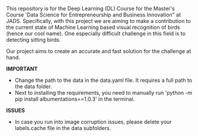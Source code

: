 This repository is for the Deep Learning (DL) Course for the Master's Course 'Data Science for Entrepreneurship and Business Innovation" at JADS. 
Specifically, with this project we are aiming to make a contribution to the current state of Machine Learning based visual recognition of birds (hence our cool name).
One especially difficult challenge in this field is to detecting sitting birds.

Our project aims to create an accurate and fast solution for the challenge at hand. 

**IMPORTANT**
- Change the path to the data in the data.yaml file. It requires a full path to the data folder.
- Next to installing the requirements, you need to manually run 'python -m pip install albumentations==1.0.3' in the terminal.

**ISSUES**
- In case you run into image corruption issues, please delete your labels.cache file in the data subfolders.